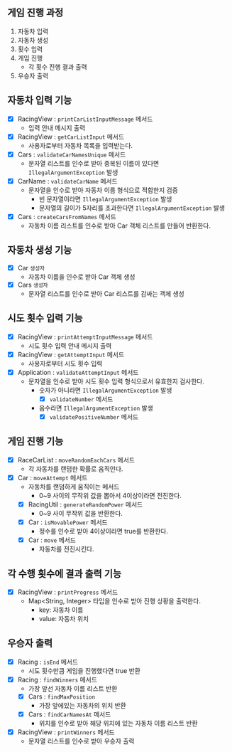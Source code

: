 ## 게임 진행 과정
1. 자동차 입력
2. 자동차 생성
3. 횟수 입력
4. 게임 진행 
   - 각 횟수 진행 결과 출력
5. 우승자 출력

## 자동차 입력 기능
- [x] RacingView : `printCarListInputMessage` 메서드
  - 입력 안내 메시지 출력
- [x] RacingView : `getCarListInput` 메서드
  - 사용자로부터 자동차 목록을 입력받는다.
- [x] Cars : `validateCarNamesUnique` 메서드
  - 문자열 리스트를 인수로 받아 중복된 이름이 있다면 `IllegalArgumentException` 발생
- [x] CarName : `validateCarName` 메서드
  - 문자열을 인수로 받아 자동차 이름 형식으로 적합한지 검증
    - 빈 문자열이라면 `IllegalArgumentException` 발생
    - 문자열의 길이가 5자리를 초과한다면 `IllegalArgumentException` 발생
- [x] Cars : `createCarsFromNames` 메서드
  - 자동차 이름 리스트를 인수로 받아 Car 객체 리스트를 만들어 반환한다.

## 자동차 생성 기능
- [x] Car `생성자`
  - 자동차 이름을 인수로 받아 Car 객체 생성
- [x] Cars `생성자`
  - 문자열 리스트를 인수로 받아 Car 리스트를 감싸는 객체 생성

## 시도 횟수 입력 기능
- [x] RacingView : `printAttemptInputMessage` 메서드
  - 시도 횟수 입력 안내 메시지 출력
- [x] RacingView : `getAttemptInput` 메서드
  - 사용자로부터 시도 횟수 입력
- [x] Application : `validateAttemptInput` 메서드
  - 문자열을 인수로 받아 시도 횟수 입력 형식으로서 유효한지 검사한다.
    - 숫자가 아니라면 `IllegalArgumentException` 발생
      - [x] `validateNumber` 메서드
    - 음수라면 `IllegalArgumentException` 발생
      - [x] `validatePositiveNumber` 메서드

## 게임 진행 기능
- [x] RaceCarList : `moveRandomEachCars` 메서드
  - 각 자동차를 랜덤한 확률로 움직인다.
- [x] Car : `moveAttempt` 메서드
  - 자동차를 랜덤하게 움직이는 메서드
    - 0~9 사이의 무작위 값을 뽑아서 4이상이라면 전진한다.
  - [x] RacingUtil : `generateRandomPower` 메서드
    - 0~9 사이 무작위 값을 반환한다.
  - [x] Car : `isMovablePower` 메서드
    - 정수를 인수로 받아 4이상이라면 true를 반환한다.
  - [x] Car : `move` 메서드
    - 자동차를 전진시킨다.

## 각 수행 횟수에 결과 출력 기능
- [x] RacingView : `printProgress` 메서드
  - Map<String, Integer> 타입을 인수로 받아 진행 상황을 출력한다.
    - key: 자동차 이름
    - value: 자동차 위치

## 우승자 출력
- [x] Racing : `isEnd` 메서드
  - 시도 횟수만큼 게임을 진행했다면 true 반환
- [x] Racing : `findWinners` 메서드
  - 가장 앞선 자동차 이름 리스트 반환
  - [x] Cars : `findMaxPosition`
    - 가장 앞에있는 자동차의 위치 반환
  - [x] Cars : `findCarNamesAt` 메서드
    - 위치를 인수로 받아 해당 위치에 있는 자동차 이름 리스트 반환
- [x] RacingView : `printWinners` 메서드
  - 문자열 리스트를 인수로 받아 우승자 출력
